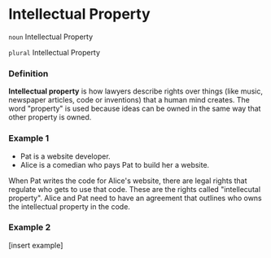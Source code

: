 # Intellectual Property

`noun` Intellectual Property

`plural` Intellectual Property

### Definition

**Intellectual property** is how lawyers describe rights over things (like music, newspaper articles, code or inventions) that a human mind creates.  The word "property" is used because ideas can be owned in the same way that other property is owned.

### Example 1

- Pat is a website developer.
- Alice is a comedian who pays Pat to build her a website.

When Pat writes the code for Alice's website, there are legal rights that regulate who gets to use that code.  These are the rights called "intellecutal property".  Alice and Pat need to have an agreement that outlines who owns the intellectual property in the code.

### Example 2

[insert example]
